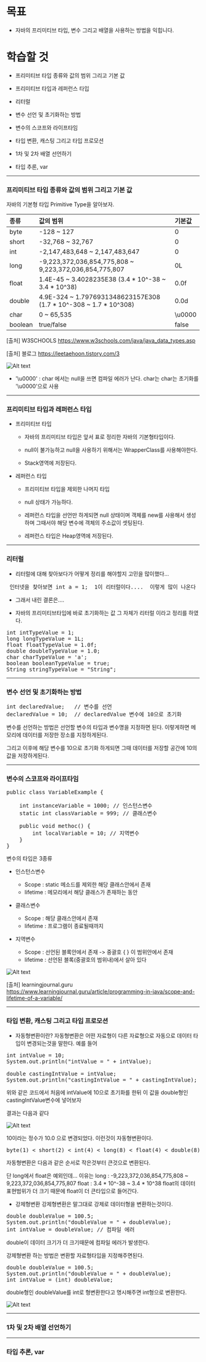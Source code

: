 
# 목표

 - 자바의 프리미티브 타입, 변수 그리고 배열을 사용하는 방법을 익힙니다.

# 학습할 것

- 프리미티브 타입 종류와 값의 범위 그리고 기본 값

- 프리미티브 타입과 레퍼런스 타입
 
- 리터럴
 
- 변수 선언 및 초기화하는 방법
 
- 변수의 스코프와 라이프타임
 
- 타입 변환, 캐스팅 그리고 타입 프로모션
 
- 1차 및 2차 배열 선언하기
 
- 타입 추론, var


---

### 프리미티브 타입 종류와 값의 범위 그리고 기본 값

자바의 기본형 타입 Primitive Type을 알아보자.

| 종류      | 값의 범위 | 기본값 |
| :------- | :------- | :------- |
| byte | -128 ~ 127 | 0 |
| short | -32,768 ~ 32,767 | 0 |
| int | -2,147,483,648 ~ 2,147,483,647 | 0 |
| long | -9,223,372,036,854,775,808 ~ 9,223,372,036,854,775,807 | 0L |
| float | 1.4E-45 ~ 3.4028235E38 (3.4 * 10^-38  ~ 3.4 * 10^38) | 0.0f |
| double | 4.9E-324 ~ 1.7976931348623157E308 (1.7 * 10^-308  ~ 1.7 * 10^308) | 0.0d |
| char | 0 ~ 65,535 | \u0000 |
| boolean | true/false | false |

[출처] W3SCHOOLS <https://www.w3schools.com/java/java_data_types.asp>

[출처] 블로그 <https://leetaehoon.tistory.com/3>

![Alt text](./img/defaultChar.JPG)

- '\u0000' : char 에서는 null을 쓰면 컴파일 에러가 난다.
char는 char는 초기화를  '\u0000'으로 사용

---

### 프리미티브 타입과 레퍼런스 타입

- 프리미티브 타입

  - 자바의 프리미티브 타입은 앞서 표로 정리한 자바의 기본형타입이다.
  
  - null이 불가능하고 null을 사용하기 위해서는 WrapperClass를 사용해야한다.
  
  - Stack영역에 저장된다.
  
- 레퍼런스 타입

  - 프리미티브 타입을 제외한 나머지 타입
  
  - null 상태가 가능하다.
  
  - 레퍼런스 타입을 선언만 하게되면 null 상태이며 객체를 new를 사용해서 생성하며 그때서야 해당 변수에 객체의 주소값이 셋팅된다. 
  
  - 레퍼런스 타입은 Heap영역에 저장된다.
    
---
 
### 리터럴

- 리터럴에 대해 찾아보다가 어떻게 정리를 해야할지 고민을 많이했다...

<pre>
 인터넷을 찾아보면 int a = 1;  1이 리터럴이다....  이렇게 많이 나온다
</pre>

- 그래서 내린 결론은....

- 자바의 프리미티브타입에 바로 초기화하는 값 그 자체가 리터럴 이라고 정리를 하였다.

<pre>
int intTypeValue = 1;
long longTypeValue = 1L;
float floatTypeValue = 1.0f;
double doubleTypeValue = 1.0;
char charTypeValue = 'a';
boolean booleanTypeValue = true;
String stringTypeValue = "String";
</pre>

---

### 변수 선언 및 초기화하는 방법

<pre>
int declaredValue;   // 변수를 선언
declaredValue = 10;  // declaredValue 변수에 10으로 초기화
</pre>

변수를 선언하는 방법은 선언할 변수의 타입과 변수명을 지정하면 된다.
이렇게하면 메모리에 데이터를 저장한 장소를 지정하게된다.

그리고 이후에 해당 변수를 10으로 초기화 하게되면 그때 데이터를 저장할 공간에 10의 값을 저장하게된다.

---

### 변수의 스코프와 라이프타임

<pre>
public class VariableExample {

    int instanceVariable = 1000; // 인스턴스변수
    static int classVariable = 999; // 클래스변수
    
    public void methoc() {
        int localVariable = 10; // 지역변수
    }
}
</pre>

변수의 타입은 3종류
- 인스턴스변수
  - Scope : static 메소드를 제외한 해당 클래스안에서 존재
  - lifetime : 메모리에서 해당 클래스가 존재하는 동안
  
- 클래스변수
  - Scope : 해당 클래스안에서 존재
  - lifetime : 프로그램이 종료될때까지

- 지역변수
  - Scope : 선언된 블록안에서 존재 -> 중괄호 { }  이 범위안에서 존재
  - lifetime : 선언된 블록(중괄호의 범위내)에서 살아 있다

![Alt text](./img/variavleScope.JPG)

[출처] learningjournal.guru <https://www.learningjournal.guru/article/programming-in-java/scope-and-lifetime-of-a-variable/>

---

### 타입 변환, 캐스팅 그리고 타입 프로모션

- 자동형변환이란?
자동형변환은 어떤 자료형이 다른 자료형으로 자동으로 데이터 타입이 변경되는것을 말한다.
예를 들어
<pre>
int intValue = 10;
System.out.println("intValue = " + intValue);

double castingIntValue = intValue;
System.out.println("castingIntValue = " + castingIntValue);
</pre>
위와 같은 코드에서 처음에 intValue에 10으로 초기화를 한뒤 이 값을 double형인 castingIntValue변수에 넣어보자

결과는 다음과 같다

![Alt text](./img/TypeCasting.JPG)

10이라는 정수가 10.0 으로 변경되었다.
이런것이 자동형변환이다.

<pre>
byte(1) < short(2) < int(4) < long(8) < float(4) < double(8)
</pre>
자동형변환은 다음과 같은 순서로 작은것부터 큰것으로 변환된다.

단 long에서 float은 예외인데...
이유는 
long : -9,223,372,036,854,775,808 ~ 9,223,372,036,854,775,807 
float : 3.4 * 10^-38  ~ 3.4 * 10^38
float의 데이터 표현범위가 더 크기 때문에 float이 더 큰타입으로 들어간다.  

- 강제형변환
강제형변환은 말그대로 강제로 데이터형을 변환하는것이다.
<pre>
double doubleValue = 100.5;
System.out.println("doubleValue = " + doubleValue);
int intValue = doubleValue; // 컴파일 에러
</pre>
double이 데이터 크기가 더 크기때문에 컴파일 에러가 발생한다.

강제형변환 하는 방법은 변환할 자료형타입을 지정해주면된다.
<pre>
double doubleValue = 100.5;
System.out.println("doubleValue = " + doubleValue);
int intValue = (int) doubleValue; 
</pre>
double형인 doubleValue를 int로 형변환한다고 명시해주면 int형으로 변환한다. 

![Alt text](./img/forceCasting.JPG)

---
 
### 1차 및 2차 배열 선언하기

---
 
### 타입 추론, var